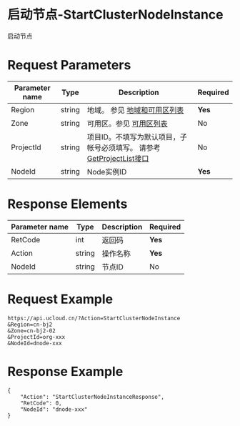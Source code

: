 # 启动节点-StartClusterNodeInstance

启动节点

# Request Parameters
|Parameter name|Type|Description|Required|
|---|---|---|---|
|Region|string|地域。 参见 [地域和可用区列表](../summary/regionlist.html)|**Yes**|
|Zone|string|可用区。参见 [可用区列表](../summary/regionlist.html)|No|
|ProjectId|string|项目ID。不填写为默认项目，子帐号必须填写。 请参考[GetProjectList接口](../summary/get_project_list.html)|No|
|NodeId|string|Node实例ID|**Yes**|

# Response Elements
|Parameter name|Type|Description|Required|
|---|---|---|---|
|RetCode|int|返回码|**Yes**|
|Action|string|操作名称|**Yes**|
|NodeId|string|节点ID|No|

# Request Example
```
https://api.ucloud.cn/?Action=StartClusterNodeInstance
&Region=cn-bj2
&Zone=cn-bj2-02
&ProjectId=org-xxx
&NodeId=dnode-xxx
```

# Response Example
```
{
    "Action": "StartClusterNodeInstanceResponse", 
    "RetCode": 0, 
    "NodeId": "dnode-xxx"
}
```


